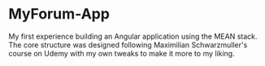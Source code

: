 # MyForum-App
My first experience building an Angular application using the MEAN stack. The core structure was designed following Maximilian Schwarzmuller's course on Udemy with my own tweaks to make it more to my liking.
